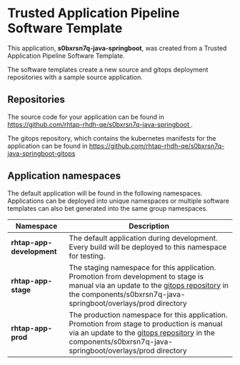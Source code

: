 # Trusted Application Pipeline Software Template

This application, **s0bxrsn7q-java-springboot**, was created from a Trusted Application Pipeline Software Template.

The software templates create a new source and gitops deployment repositories with a sample source application. 

## Repositories

The source code for your application can be found in [https://github.com/rhtap-rhdh-qe/s0bxrsn7q-java-springboot ](https://github.com/rhtap-rhdh-qe/s0bxrsn7q-java-springboot ).
 
The gitops repository, which contains the kubernetes manifests for the application can be found in 
[https://github.com/rhtap-rhdh-qe/s0bxrsn7q-java-springboot-gitops ](https://github.com/rhtap-rhdh-qe/s0bxrsn7q-java-springboot-gitops ) 

## Application namespaces 

The default application will be found in the following namespaces. Applications can be deployed into unique namespaces or multiple software templates can also bet generated into the same group namespaces.  

|  Namespace   |  Description   |  
| -------- | -------- |   
| **rhtap-app-development** | The default application during development. Every build will be deployed to this namespace for testing. | 
| **rhtap-app-stage** | The staging namespace for this application. Promotion from development to stage is manual via an update to the [gitops repository](https://github.com/rhtap-rhdh-qe/s0bxrsn7q-java-springboot-gitops ) in the components/s0bxrsn7q-java-springboot/overlays/prod directory |  
| **rhtap-app-prod** | The production namespace for this application. Promotion from stage to production is manual via an update to the [gitops repository](https://github.com/rhtap-rhdh-qe/s0bxrsn7q-java-springboot-gitops ) in the components/s0bxrsn7q-java-springboot/overlays/prod directory | 